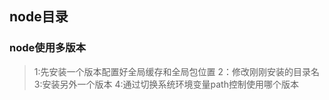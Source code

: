 ## node目录

### node使用多版本
> 1:先安装一个版本配置好全局缓存和全局包位置
> 2：修改刚刚安装的目录名
> 3:安装另外一个版本
> 4:通过切换系统环境变量path控制使用哪个版本